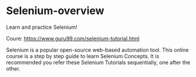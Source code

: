 # Selenium-overview
Learn and practice Selenium!

Coure: https://www.guru99.com/selenium-tutorial.html

Selenium is a popular open-source web-based automation tool. This online course is a step by step guide to learn Selenium Concepts. It is recommended you refer these Selenium Tutorials sequentially, one after the other.
